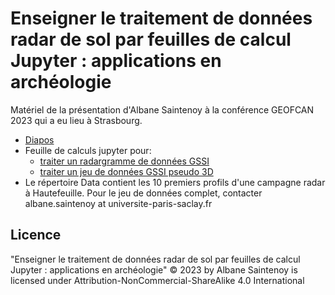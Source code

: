 # Enseigner le traitement de données radar de sol par feuilles de calcul Jupyter : applications en archéologie

Matériel de la présentation d'Albane Saintenoy à la conférence GEOFCAN 2023 qui a eu lieu à Strasbourg.

- [Diapos](Diapos.pdf)
- Feuille de calculs jupyter pour:
    - [traiter un radargramme de données GSSI](One_radargram.ipynb)
    - [traiter un jeu de données GSSI pseudo 3D](Carto_radargram.ipynb)
- Le répertoire Data contient les 10 premiers profils d'une campagne radar à Hautefeuille. Pour le jeu de données complet, contacter albane.saintenoy at universite-paris-saclay.fr

## Licence 

"Enseigner le traitement de données radar de sol par feuilles de calcul Jupyter : applications en archéologie" © 2023 by Albane Saintenoy is licensed under Attribution-NonCommercial-ShareAlike 4.0 International 
